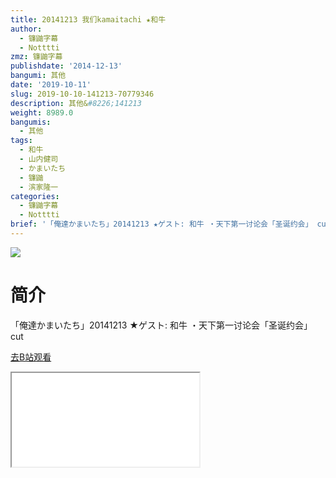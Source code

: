 ```yaml
---
title: 20141213 我们kamaitachi ★和牛
author:
  - 镰鼬字幕
  - Notttti
zmz: 镰鼬字幕
publishdate: '2014-12-13'
bangumi: 其他
date: '2019-10-11'
slug: 2019-10-10-141213-70779346
description: 其他&#8226;141213
weight: 8989.0
bangumis:
  - 其他
tags:
  - 和牛
  - 山内健司
  - かまいたち
  - 镰鼬
  - 滨家隆一
categories:
  - 镰鼬字幕
  - Notttti
brief: '「俺達かまいたち」20141213 ★ゲスト: 和牛 ・天下第一讨论会「圣诞约会」 cut'
---
```

![](https://raw.githubusercontent.com/tcgriffith/owaraisite/master/static/tmpimg/5be59d3ee307243f1caa93b9691fe2192edb6937.jpg.480.jpg)
# 简介  
「俺達かまいたち」20141213 ★ゲスト: 和牛 
・天下第一讨论会「圣诞约会」 cut  

[去B站观看](https://www.bilibili.com/video/av70779346/)
<div class ="resp-container"><iframe class="testiframe" src="//player.bilibili.com/player.html?aid=70779346"", scrolling="no", allowfullscreen="true" > </iframe></div> 
